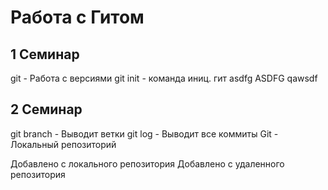 # Работа с Гитом
## 1 Семинар
git - Работа с версиями
git init - команда иниц. гит
asdfg
ASDFG
qawsdf
## 2 Семинар
git branch - Выводит ветки
git log - Выводит все коммиты
Git - Локальный репозиторий

Добавлено с локального репозитория
Добавлено с удаленного репозитория
